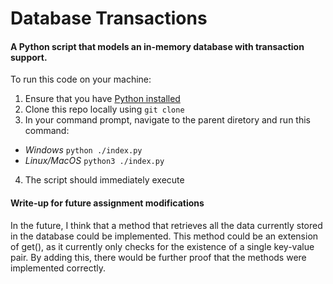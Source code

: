 # Database Transactions
#### A Python script that models an in-memory database with transaction support.

To run this code on your machine:
1. Ensure that you have [Python installed](https://www.python.org/downloads/)
2. Clone this repo locally using `git clone` 
3. In your command prompt, navigate to the parent diretory and run this command:
- *Windows*
`python ./index.py`
- *Linux/MacOS*
`python3 ./index.py`
4. The script should immediately execute

#### Write-up for future assignment modifications
In the future, I think that a method that retrieves all the data currently stored in the database could be implemented. This method could be an extension of get(), as it currently only checks for the existence of a single key-value pair. By adding this, there would be further proof that the methods were implemented correctly.